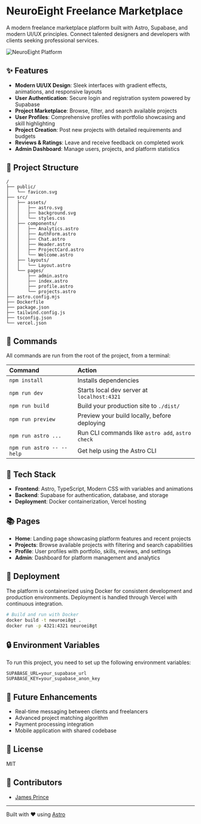 # NeuroEight Freelance Marketplace

A modern freelance marketplace platform built with Astro, Supabase, and modern UI/UX principles. Connect talented designers and developers with clients seeking professional services.

![NeuroEight Platform](https://github.com/withastro/astro/assets/2244813/a0a5533c-a856-4198-8470-2d67b1d7c554)

## ✨ Features

- **Modern UI/UX Design**: Sleek interfaces with gradient effects, animations, and responsive layouts
- **User Authentication**: Secure login and registration system powered by Supabase
- **Project Marketplace**: Browse, filter, and search available projects
- **User Profiles**: Comprehensive profiles with portfolio showcasing and skill highlighting
- **Project Creation**: Post new projects with detailed requirements and budgets
- **Reviews & Ratings**: Leave and receive feedback on completed work
- **Admin Dashboard**: Manage users, projects, and platform statistics

## 🚀 Project Structure

```text
/
├── public/
│   └── favicon.svg
├── src/
│   ├── assets/
│   │   ├── astro.svg
│   │   ├── background.svg
│   │   └── styles.css
│   ├── components/
│   │   ├── Analytics.astro
│   │   ├── AuthForm.astro
│   │   ├── Chat.astro
│   │   ├── Header.astro
│   │   ├── ProjectCard.astro
│   │   └── Welcome.astro
│   ├── layouts/
│   │   └── Layout.astro
│   └── pages/
│       ├── admin.astro
│       ├── index.astro
│       ├── profile.astro
│       └── projects.astro
├── astro.config.mjs
├── Dockerfile
├── package.json
├── tailwind.config.js
├── tsconfig.json
└── vercel.json
```

## 🧞 Commands

All commands are run from the root of the project, from a terminal:

| Command                   | Action                                           |
| :------------------------ | :----------------------------------------------- |
| `npm install`             | Installs dependencies                            |
| `npm run dev`             | Starts local dev server at `localhost:4321`      |
| `npm run build`           | Build your production site to `./dist/`          |
| `npm run preview`         | Preview your build locally, before deploying     |
| `npm run astro ...`       | Run CLI commands like `astro add`, `astro check` |
| `npm run astro -- --help` | Get help using the Astro CLI                     |

## 🔧 Tech Stack

- **Frontend**: Astro, TypeScript, Modern CSS with variables and animations
- **Backend**: Supabase for authentication, database, and storage
- **Deployment**: Docker containerization, Vercel hosting

## 📚 Pages

- **Home**: Landing page showcasing platform features and recent projects
- **Projects**: Browse available projects with filtering and search capabilities
- **Profile**: User profiles with portfolio, skills, reviews, and settings
- **Admin**: Dashboard for platform management and analytics

## 🚢 Deployment

The platform is containerized using Docker for consistent development and production environments. Deployment is handled through Vercel with continuous integration.

```bash
# Build and run with Docker
docker build -t neuroei8gt .
docker run -p 4321:4321 neuroei8gt
```

## 🔒 Environment Variables

To run this project, you need to set up the following environment variables:

```
SUPABASE_URL=your_supabase_url
SUPABASE_KEY=your_supabase_anon_key
```

## 🌟 Future Enhancements

- Real-time messaging between clients and freelancers
- Advanced project matching algorithm
- Payment processing integration
- Mobile application with shared codebase

## 📝 License

MIT

## 👥 Contributors

- [James Prince](https://github.com/JamesrPrince)

---

Built with ❤️ using [Astro](https://astro.build)

